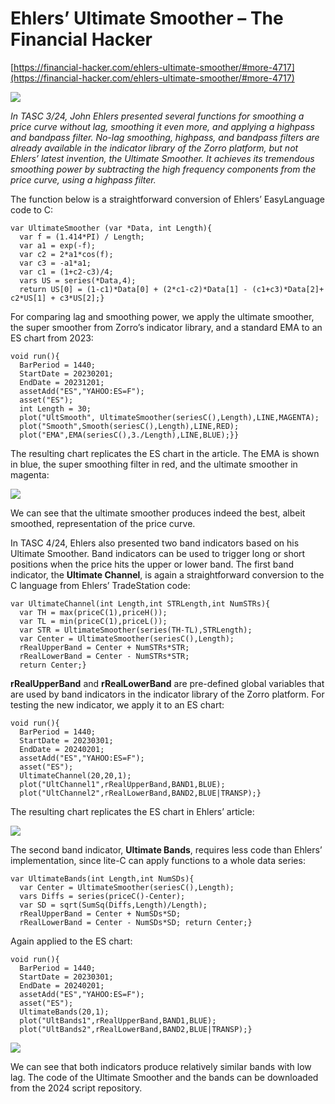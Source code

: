 # Ehlers’ Ultimate Smoother – The Financial Hacker

[https://financial-hacker.com/ehlers-ultimate-smoother/#more-4717](https://financial-hacker.com/ehlers-ultimate-smoother/#more-4717)

![](https://financial-hacker.com/wp-content/uploads/2024/05/hacker1.jpg)

*In TASC 3/24, John Ehlers presented several functions for smoothing a price curve without lag, smoothing it even more, and applying a highpass and bandpass filter. No-lag smoothing, highpass, and bandpass filters are already available in the indicator library of the Zorro platform, but not Ehlers’ latest invention, the Ultimate Smoother. It achieves its tremendous smoothing power by subtracting the high frequency components from the price curve, using a highpass filter.*

The function below is a straightforward conversion of Ehlers’ EasyLanguage code to C:

```
var UltimateSmoother (var *Data, int Length){
  var f = (1.414*PI) / Length;
  var a1 = exp(-f);
  var c2 = 2*a1*cos(f);
  var c3 = -a1*a1;
  var c1 = (1+c2-c3)/4;
  vars US = series(*Data,4);
  return US[0] = (1-c1)*Data[0] + (2*c1-c2)*Data[1] - (c1+c3)*Data[2]+ c2*US[1] + c3*US[2];}
```

For comparing lag and smoothing power, we apply the ultimate smoother, the super smoother from Zorro’s indicator library, and a standard EMA to an ES chart from 2023:

```
void run(){
  BarPeriod = 1440;
  StartDate = 20230201;
  EndDate = 20231201;
  assetAdd("ES","YAHOO:ES=F");
  asset("ES");
  int Length = 30;
  plot("UltSmooth", UltimateSmoother(seriesC(),Length),LINE,MAGENTA);
  plot("Smooth",Smooth(seriesC(),Length),LINE,RED);
  plot("EMA",EMA(seriesC(),3./Length),LINE,BLUE);}}
```

The resulting chart replicates the ES chart in the article. The EMA is shown in blue, the super smoothing filter in red, and the ultimate smoother in magenta:

![](https://financial-hacker.com/wp-content/uploads/2024/05/word-image-4717-1.png)

We can see that the ultimate smoother produces indeed the best, albeit smoothed, representation of the price curve.

In TASC 4/24, Ehlers also presented two band indicators based on his Ultimate Smoother. Band indicators can be used to trigger long or short positions when the price hits the upper or lower band. The first band indicator, the **Ultimate Channel**, is again a straightforward conversion to the C language from Ehlers’ TradeStation code:

```
var UltimateChannel(int Length,int STRLength,int NumSTRs){
  var TH = max(priceC(1),priceH());
  var TL = min(priceC(1),priceL());
  var STR = UltimateSmoother(series(TH-TL),STRLength);
  var Center = UltimateSmoother(seriesC(),Length);
  rRealUpperBand = Center + NumSTRs*STR;
  rRealLowerBand = Center - NumSTRs*STR;
  return Center;}
```

**rRealUpperBand** and **rRealLowerBand** are pre-defined global variables that are used by band indicators in the indicator library of the Zorro platform. For testing the new indicator, we apply it to an ES chart:

```
void run(){
  BarPeriod = 1440;
  StartDate = 20230301;
  EndDate = 20240201;
  assetAdd("ES","YAHOO:ES=F");
  asset("ES");
  UltimateChannel(20,20,1);
  plot("UltChannel1",rRealUpperBand,BAND1,BLUE);
  plot("UltChannel2",rRealLowerBand,BAND2,BLUE|TRANSP);}
```

The resulting chart replicates the ES chart in Ehlers’ article:

![](https://financial-hacker.com/wp-content/uploads/2024/05/word-image-4717-1-1.png)

The second band indicator, **Ultimate Bands**, requires less code than Ehlers’ implementation, since lite-C can apply functions to a whole data series:

```
var UltimateBands(int Length,int NumSDs){
  var Center = UltimateSmoother(seriesC(),Length);
  vars Diffs = series(priceC()-Center);
  var SD = sqrt(SumSq(Diffs,Length)/Length);
  rRealUpperBand = Center + NumSDs*SD;
  rRealLowerBand = Center - NumSDs*SD; return Center;}
```

Again applied to the ES chart:

```
void run(){
  BarPeriod = 1440;
  StartDate = 20230301;
  EndDate = 20240201;
  assetAdd("ES","YAHOO:ES=F");
  asset("ES");
  UltimateBands(20,1);
  plot("UltBands1",rRealUpperBand,BAND1,BLUE);
  plot("UltBands2",rRealLowerBand,BAND2,BLUE|TRANSP);}
```

![](https://financial-hacker.com/wp-content/uploads/2024/05/word-image-4717-2.png)

We can see that both indicators produce relatively similar bands with low lag. The code of the Ultimate Smoother and the bands can be downloaded from the 2024 script repository.